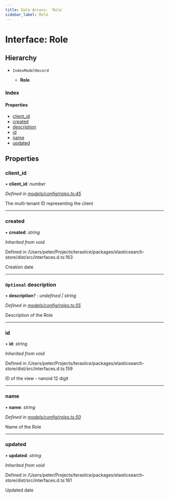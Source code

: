 ```yaml
---
title: Data Access: `Role`
sidebar_label: Role
---
```


# Interface: Role

## Hierarchy

* `IndexModelRecord`

  * **Role**

### Index

#### Properties

* [client_id](role.md#client_id)
* [created](role.md#created)
* [description](role.md#optional-description)
* [id](role.md#id)
* [name](role.md#name)
* [updated](role.md#updated)

## Properties

###  client_id

• **client_id**: *number*

*Defined in [models/config/roles.ts:45](https://github.com/terascope/teraslice/blob/9dc0f8b8/packages/data-access/src/models/config/roles.ts#L45)*

The mutli-tenant ID representing the client

___

###  created

• **created**: *string*

*Inherited from void*

Defined in /Users/peter/Projects/teraslice/packages/elasticsearch-store/dist/src/interfaces.d.ts:163

Creation date

___

### `Optional` description

• **description**? : *undefined | string*

*Defined in [models/config/roles.ts:55](https://github.com/terascope/teraslice/blob/9dc0f8b8/packages/data-access/src/models/config/roles.ts#L55)*

Description of the Role

___

###  id

• **id**: *string*

*Inherited from void*

Defined in /Users/peter/Projects/teraslice/packages/elasticsearch-store/dist/src/interfaces.d.ts:159

ID of the view - nanoid 12 digit

___

###  name

• **name**: *string*

*Defined in [models/config/roles.ts:50](https://github.com/terascope/teraslice/blob/9dc0f8b8/packages/data-access/src/models/config/roles.ts#L50)*

Name of the Role

___

###  updated

• **updated**: *string*

*Inherited from void*

Defined in /Users/peter/Projects/teraslice/packages/elasticsearch-store/dist/src/interfaces.d.ts:161

Updated date

